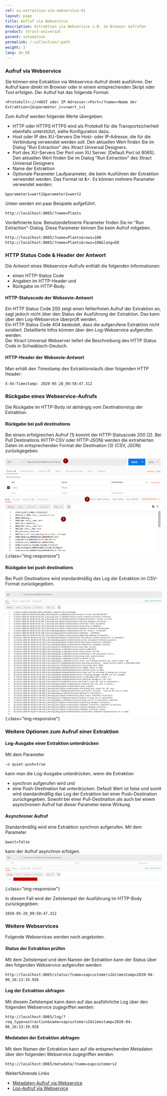 ```yaml
---
ref: xu-extraction-via-webservice-01
layout: page
title: Aufruf via Webservice
description: Extraktion via Webservice z.B. im Browser aufrufen
product: xtract-universal
parent: automation
permalink: /:collection/:path
weight: 3
lang: de_DE
---
```



### Aufruf via Webservice
Sie können eine Extraktion via Webservice-Aufruf direkt ausführen. Der Aufruf kann direkt im Browser oder in einem entsprechenden Skript oder Tool erfolgen. Der Aufruf hat das folgende Format:

```
<Protokoll>://<HOST oder IP-Adresse>:<Port>/?name=<Name der Extraktion>{&<parameter_i>=<wert_i>}
```

Zum Aufruf werden folgende Werte übergeben: 
- HTTP oder HTTPS
HTTPS wird als Protokoll für die Transportsicherheit ebenfalls unterstützt, siehe Konfiguration dazu. 
- Host oder IP des XU-Servers
 Die Host- oder IP-Adresse, die für die Verbindung verwendet werden soll. Den aktuellen Wert finden Sie im Dialog "Run Extraction" des Xtract Universal Designers.
- Port des XU-Servers
Der Port vom XU Server. [Default Port ist 8065]. Den aktuellen Wert finden Sie im Dialog "Run Extraction" des Xtract Universal Designers
- Name der Extraktion
- Optionale Parameter
Laufparameter, die beim Ausführen der Extraktion verwendet werden.
Das Format ist &<parameter>=<wert>. Es können mehrere Parameter verwendet werden: 
```
&parameter1=wert1&parameter2=wert2  
```
Unten werden ein paar Beispiele aufgeführt.

```
http://localhost:8065/?name=Plants
```

Vordefinierte bzw. Benutzerdefinierte Parameter finden Sie im "Run Extraction"-Dialog. Diese Parameter können Sie beim Aufruf mitgeben.
```
http://localhost:8065/?name=Plants&rows=100
http://localhost:8065/?name=Plants&rows=100&lang=EN
```

### HTTP Status Code & Header der Antwort
Die Antwort eines Webservice-Aufrufs enthält die folgenden Informationen:
- einen HTTP-Status Code 
- Angaben im HTTP-Header und 
- Rückgabe im HTTP-Body. 


#### HTTP-Statuscode der Websevie-Antwort
Ein HTTP Status Code 200 zeigt einen fehlerfreien Aufruf der Extraktion an, sagt jedoch nicht über den Status der Ausführung der Extraktion. Das kann über den Log-Webservice überprüft werden.<br>
Ein HTTP Status Code 404 bedeutet, dass die aufgerufene Extraktion nicht existiert. Detaillierte Infos können über den Log-Webservice aufgerufen werden.<br>
Der Xtract Universal Webserver liefert die Beschreibung des HTTP Status Code in Schwäbisch-Deutsch.

#### HTTP-Header der Websevie-Antwort
Man erhält den Timestamp des Extraktionslaufs über folgenden HTTP Header:
```
X-XU-Timestamp: 2020-05-28_09:58:47.312
```

### Rückgabe eines Webservice-Aufrufs
Die Rückgabe im HTTP-Body ist abhängig vom Destinationstyp der Extraktion. 

#### Rückgabe bei pull destinations
Bei einem erfolgreichen Aufruf (1) kommt der HTTP-Statuscode 200 (2).
Bei Pull Destinations (HTTP-CSV oder HTTP-JSON) werden die extrahierten Daten im entsprechenden Format der Destination (3) (CSV, JSON) zurückgegeben.

![Webservice Call pull](/img/content/xu/automation/webservice/xu_call_webservice_csv.png){:class="img-responsive"}

#### Rückgabe bei push destinations
Bei Push Destinations wird standardmäßig das Log der Extraktion im CSV-Format zurückgegeben. 

![Webservice Call push](/img/content/xu/automation/webservice/xu_call_webservice_push_sql.png){:class="img-responsive"}

### Weitere Optionen zum Aufruf einer Extraktion
#### Log-Ausgabe einer Extraktion unterdrücken 
Mit dem Parameter 
```
-o quiet-push=true 
```
kann man die Log-Ausgabe unterdrücken, wenn die Extraktion  
- synchron aufgerufen wird und  
- eine Push-Destination hat 
unterdrücken. Default Wert ist false und somit wird standardmäßig das Log der Extraktion bei einer Push-Destination zurückgegeben. Sowohl bei einer Pull-Destination als auch bei einem asynchronem Aufruf hat dieser Parameter keine Wirkung.

#### Asynchroner Aufruf
Standardmäßig wird eine Extraktion synchron aufgerufen. Mit dem Parameter
```
&wait=false 
```
kann der Aufruf asynchron erfolgen.
![Webservice Call async](/img/content/xu/automation/webservice/xu_call_webservice_push_asynch.png){:class="img-responsive"}

In diesem Fall wird der Zeitstempel der Ausführung im HTTP-Body zurückgegeben:
```
2020-05-28_09:58:47.312
```

### Weitere Webservices 
Folgende Webservices werden noch angeboten.

#### Status der Extraktion prüfen
Mit dem Zeitstempel und dem Namen der Extraktion kann der Status über den folgenden Webservice aufgerufen werden:
```
http://localhost:8065/status/?name=sapcustomers2&timestamp=2020-04-06_16:13:19.926 
```

#### Log der Extraktion abfragen 

Mit diesem Zeitstempel kann dann auf das ausführliche Log über den folgenden Webservice zugegriffen werden: 
```
http://localhost:8065/log/?req_type=extraction&name=sapcustomers2&timestamp=2020-04-06_16:13:19.926 
```

#### Medataten der Extraktion abfragen 

Mit dem Namen der Extraktion kann auf die entsprechenden Metadaten über den folgenden Webservice zugegriffen werden: 
```
http://localhost:8065/metadata/?name=sapcustomers2 
```

Weiterführende Links
- [Metadaten-Aufruf via Webservice](../fortgeschrittene-techniken/metadaten-zugriff-ueber-http)
- [Log-Aufruf via Webservice](../logging/log-zugriff-ueber-http)

